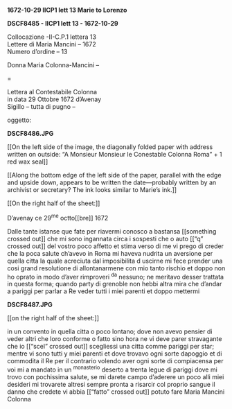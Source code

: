 **1672-10-29 IICP1 lett 13 Marie to Lorenzo**

**DSCF8485 - IICP1 lett 13 - 1672-10-29**

Collocazione -II-C.P.1 lettera 13\
Lettere di Maria Mancini – 1672\
Numero d’ordine – 13

Donna Maria Colonna-Mancini –

=

Lettera al Contestabile Colonna\
in data	29 Ottobre 1672 d’Avenay\
Sigillo – tutta di pugno –

oggetto:

**DSCF8486.JPG**

[[On the left side of the image, the diagonally folded paper with address written on outside: 
“A Monsieur
Monsieur le Conestable 
Colonna
Roma”
\+ 1 red wax seal]]

[[Along the bottom edge of the left side of the paper, parallel with the edge and upside down, appears to be written the date—probably written by an archivist or secretary? The ink looks similar to Marie’s ink.]]

[[On the right half of the sheet:]]

D’avenay ce 29<sup>me</sup> octto[[bre]] 1672

Dalle tante istanse que fate per riavermi conosco a bastansa [[something crossed out]] che mi sono ingannata circa i sospesti che o auto [[“q” crossed out]] del vostro poco affetto et stima verso di me vi prego di creder che la poca salute ch’avevo in Roma mi haveva nudrita un aversione per quella citta la quale acreciuta dal imposibilita d uscirne mi fece prender una cosi grand resolutione di allontanarmene con mio tanto rischio et doppo non ho oprato in modo d’aver rimproveri <sup>da</sup> nessuno; ne meritavo desser trattata in questa forma; quando party di grenoble non hebbi altra mira che d’andar a pariggi per parlar a Re veder tutti i miei parenti et doppo mettermi

**DSCF8487.JPG** 

[[on the right half of the sheet:]]

in un convento in quella citta o poco lontano; dove non avevo pensier di veder altri che loro conforme o fatto sino hora ne vi deve parer stravagante che io [[“scel” crossed out]] scegliessi una citta comme pariggi per star; mentre vi sono tutti y miei parenti et dove trovavo ogni sorte dapoggio et di commodita il Re per il contrario volendo aver ogni sorte di compiacensa per voi mi a mandato in un <sup>monasterio</sup> deserto a trenta legue di pariggi dove mi trovo con pochissima salute, se mi darete campo d’aderere un poco alli miei desideri mi trovarete altresi sempre pronta a risarcir col proprio sangue il danno che credete vi abbia [[“fatto” crossed out]] potuto fare  	Maria Mancini Colonna
